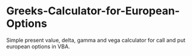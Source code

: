 # Greeks-Calculator-for-European-Options
Simple present value, delta, gamma and vega calculator for call and put european options in VBA. 
